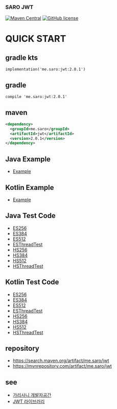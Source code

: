 ### SARO JWT
[![Maven Central](https://maven-badges.herokuapp.com/maven-central/me.saro/jwt/badge.svg)](https://maven-badges.herokuapp.com/maven-central/me.saro/jwt)
[![GitHub license](https://img.shields.io/github/license/saro-lab/jwt.svg)](https://github.com/saro-lab/jwt/blob/master/LICENSE)

# QUICK START

## gradle kts
```
implementation('me.saro:jwt:2.0.1')
```

## gradle
```
compile 'me.saro:jwt:2.0.1'
```

## maven
``` xml
<dependency>
  <groupId>me.saro</groupId>
  <artifactId>jwt</artifactId>
  <version>2.0.1</version>
</dependency>
```

## Java Example
- [Example](https://github.com/saro-lab/jwt/blob/master/src/test/java/me/saro/jwt/java/core/Example.java)

## Kotlin Example
- [Example](https://github.com/saro-lab/jwt/blob/master/src/test/kotlin/me/saro/jwt/kotlin/core/Example.kt)


## Java Test Code
- [ES256](https://github.com/saro-lab/jwt/blob/master/src/test/java/me/saro/jwt/java/alg/ES256.java)
- [ES384](https://github.com/saro-lab/jwt/blob/master/src/test/java/me/saro/jwt/java/alg/ES384.java)
- [ES512](https://github.com/saro-lab/jwt/blob/master/src/test/java/me/saro/jwt/java/alg/ES512.java)
- [ESThreadTest](https://github.com/saro-lab/jwt/blob/master/src/test/java/me/saro/jwt/java/alg/ESThreadTest.java)
- [HS256](https://github.com/saro-lab/jwt/blob/master/src/test/java/me/saro/jwt/java/alg/HS256.java)
- [HS384](https://github.com/saro-lab/jwt/blob/master/src/test/java/me/saro/jwt/java/alg/HS384.java)
- [HS512](https://github.com/saro-lab/jwt/blob/master/src/test/java/me/saro/jwt/java/alg/HS512.java)
- [HSThreadTest](https://github.com/saro-lab/jwt/blob/master/src/test/java/me/saro/jwt/java/alg/HSThreadTest.java)

## Kotlin Test Code
- [ES256](https://github.com/saro-lab/jwt/blob/master/src/test/kotlin/me/saro/jwt/kotlin/alg/ES256.kt)
- [ES384](https://github.com/saro-lab/jwt/blob/master/src/test/kotlin/me/saro/jwt/kotlin/alg/ES384.kt)
- [ES512](https://github.com/saro-lab/jwt/blob/master/src/test/kotlin/me/saro/jwt/kotlin/alg/ES512.kt)
- [ESThreadTest](https://github.com/saro-lab/jwt/blob/master/src/test/kotlin/me/saro/jwt/kotlin/alg/ESThreadTest.kt)
- [HS256](https://github.com/saro-lab/jwt/blob/master/src/test/kotlin/me/saro/jwt/kotlin/alg/HS256.kt)
- [HS384](https://github.com/saro-lab/jwt/blob/master/src/test/kotlin/me/saro/jwt/kotlin/alg/HS384.kt)
- [HS512](https://github.com/saro-lab/jwt/blob/master/src/test/kotlin/me/saro/jwt/kotlin/alg/HS512.kt)
- [HSThreadTest](https://github.com/saro-lab/jwt/blob/master/src/test/kotlin/me/saro/jwt/kotlin/alg/HSThreadTest.kt)


## repository
- https://search.maven.org/artifact/me.saro/jwt
- https://mvnrepository.com/artifact/me.saro/jwt

## see
- [가리사니 개발자공간](https://gs.saro.me)
- [JWT 라이브러리](https://gs.saro.me/lab?topicId=372)

